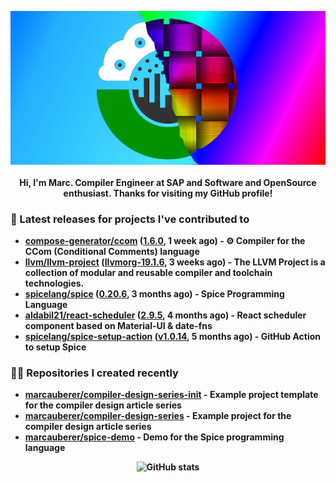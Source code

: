 <p align="center">
	<img src="https://raw.githubusercontent.com/marcauberer/marcauberer/master/images/frontpage-image.jpg">
	<br><br>
	<b>Hi, I'm Marc. Compiler Engineer at SAP and Software and OpenSource enthusiast. Thanks for visiting my GitHub profile!
</p>

### 🚀 Latest releases for projects I've contributed to


- [compose-generator/ccom](https://github.com/compose-generator/ccom) ([1.6.0](https://github.com/compose-generator/ccom/releases/tag/1.6.0), 1 week ago) - ⚙️ Compiler for the CCom (Conditional Comments) language
- [llvm/llvm-project](https://github.com/llvm/llvm-project) ([llvmorg-19.1.6](https://github.com/llvm/llvm-project/releases/tag/llvmorg-19.1.6), 3 weeks ago) - The LLVM Project is a collection of modular and reusable compiler and toolchain technologies.
- [spicelang/spice](https://github.com/spicelang/spice) ([0.20.6](https://github.com/spicelang/spice/releases/tag/0.20.6), 3 months ago) - Spice Programming Language
- [aldabil21/react-scheduler](https://github.com/aldabil21/react-scheduler) ([2.9.5](https://github.com/aldabil21/react-scheduler/releases/tag/2.9.5), 4 months ago) - React scheduler component based on Material-UI &amp; date-fns
- [spicelang/spice-setup-action](https://github.com/spicelang/spice-setup-action) ([v1.0.14](https://github.com/spicelang/spice-setup-action/releases/tag/v1.0.14), 5 months ago) - GitHub Action to setup Spice 

### 👨‍💻 Repositories I created recently
- [marcauberer/compiler-design-series-init](https://github.com/marcauberer/compiler-design-series-init) - Example project template for the compiler design article series
- [marcauberer/compiler-design-series](https://github.com/marcauberer/compiler-design-series) - Example project for the compiler design article series
- [marcauberer/spice-demo](https://github.com/marcauberer/spice-demo) - Demo for the Spice programming language

<p align="center">
	<img src="https://github-readme-stats.vercel.app/api?username=marcauberer&show_icons=true&theme=dark" alt="GitHub stats">
</p>
